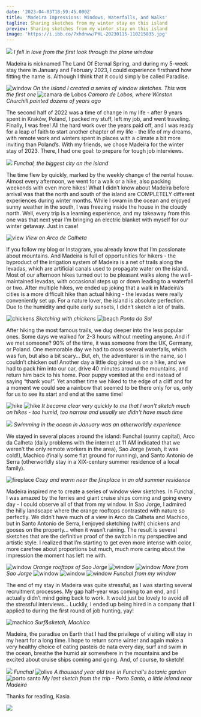 ```yaml
---
date: '2023-04-03T18:59:45.000Z'
title: 'Madeira Impressions: Windows, Waterfalls, and Walks'
tagline: Sharing sketches from my winter stay on this island
preview: Sharing sketches from my winter stay on this island
image: 'https://i.ibb.co/7xhdnww/PXL-20230115-110215835.jpg'
---
```

![](https://i.ibb.co/jWyzbvT/PSX-20230512-172700.jpg)
*I fell in love from the first look through the plane window*

Madeira is nicknamed The Land Of Eternal Spring, and during my 5-week stay there in January and February 2023, I could experience firsthand how fitting the name is. Although I think that it could simply be called Paradise.

![window](https://i.ibb.co/4sLcQc2/PSX-20230512-172736.jpg)
*On the island I created a series of window sketches. This was the first one*
![camara de Lobos](https://i.ibb.co/FJC2XJb/PSX-20230517-190303.jpg)
*Camara de Lobos, where Winston Churchill painted dozens of years ago*

The second half of 2022 was a time of change in my life - after 9 years spent in Kraków, Poland, I packed my stuff, left my job, and went traveling. Finally, I was free! All the hard work over the years paid off, and I was ready for a leap of faith to start another chapter of my life - the life of my dreams, with remote work and winters spent in places with a climate a bit more inviting than Poland’s. With my friends, we chose Madeira for the winter stay of 2023. There, I had one goal: to prepare for tough job interviews.

![](https://i.ibb.co/KxqPhX5/PSX-20230512-172836.jpg)
*Funchal, the biggest city on the island*

The time flew by quickly, marked by the weekly change of the rental house. Almost every afternoon, we went for a walk or a hike, also packing weekends with even more hikes!
What I didn’t know about Madeira before arrival was that the north and south of the island are COMPLETELY different experiences during winter months. While I swam in the ocean and enjoyed sunny weather in the south, I was freezing inside the house in the cloudy north. Well, every trip is a learning experience, and my takeaway from this one was that next year I’m bringing an electric blanket with myself for our winter getaway. Just in case!

![view](https://i.ibb.co/n84pbP6/PSX-20230519-184929.jpg)
*View on Arco de Calheta*

If you follow my blog or Instagram, you already know that I’m passionate about mountains. And Madeira is full of opportunities for hikers - the byproduct of the irrigation system of Madeira is a net of trails along the levadas, which are artificial canals used to propagate water on the island. Most of our afternoon hikes turned out to be pleasant walks along the well-maintained levadas, with occasional steps up or down leading to a waterfall or two. After multiple hikes, we ended up joking that a walk in Madeira’s cities is a more difficult hike than actual hiking - the levadas were really conveniently set up. For a nature lover, the island is absolute perfection. Due to the humidity and quite early sunsets, I didn’t sketch a lot of trails.

![chickens](https://i.ibb.co/wsHwv0v/PSX-20230531-170248.jpg)
*Sketching with chickens*
![beach](https://i.ibb.co/qr3hNN7/PSX-20230529-155918.jpg)
*Ponta do Sol*

After hiking the most famous trails, we dug deeper into the less popular ones. Some days we walked for 2-3 hours without meeting anyone. And if we met someone? 90% of the time, it was someone from the UK, Germany, or Poland. One memorable day we had to cross several waterfalls, which was fun, but also a bit scary… But, eh, the adventurer is in the name, so I couldn’t chicken out! Another day a little dog joined us on a hike, and we had to pack him into our car, drive 40 minutes around the mountains, and return him back to his home. Poor puppy vomited at the end instead of saying “thank you!”. Yet another time we hiked to the edge of a cliff and for a moment we could see a rainbow that seemed to be there only for us, only for us to see its start and end at the same time!

![hike](https://i.ibb.co/qBv5D25/PXL-20230120-173148888-MP.jpg)
![hike](https://i.ibb.co/34QH302/PSX-20230519-184849.jpg)
*It became clear very quickly to me that I won't sketch much on hikes - too humid, too narrow and usually we didn't have much time*

![](https://i.ibb.co/0Z3vvd8/PSX-20230519-184637.jpg)
*Swimming in the ocean in January was an otherworldly experience*

We stayed in several places around the island: Funchal (sunny capital), Arco da Calheta (daily problems with the internet at 11 AM indicated that we weren’t the only remote workers in the area), Sao Jorge (woah, it was cold!), Machico (finally some flat ground for running), and Santo Antonio de Serra (otherworldly stay in a XIX-century summer residence of a local family).

![fireplace](https://i.ibb.co/fvp5d78/PSX-20230531-170154.jpg)
*Cozy and warm near the fireplace in an old summer residence*

Madeira inspired me to create a series of window view sketches. In Funchal, I was amazed by the ferries and giant cruise ships coming and going every day - I could observe all of that from my window. In Sao Jorge, I admired the hilly landscape where the orange rooftops contrasted with nature so perfectly. We didn’t have much of a view in Arco da Calheta and Machico, but in Santo Antonio de Serra, I enjoyed sketching (with) chickens and gooses on the property… when it wasn’t raining. The result is several sketches that are the definitive proof of the switch in my perspective and artistic style. I realized that I’m starting to get even more intense with color, more carefree about proportions but much, much more caring about the impression the moment has left me with.

![window](https://i.ibb.co/xgSJ1zz/PSX-20230523-162527.jpg)
*Orange rooftops of Sao Jorge*
![window](https://i.ibb.co/9TBGx8p/PSX-20230523-162456.jpg)
![window](https://i.ibb.co/x2pTgMZ/PSX-20230527-232616.jpg)
*More from Sao Jorge*
![window](https://i.ibb.co/2sd5bwv/PSX-20230514-180553.jpg)
![window](https://i.ibb.co/1vgLgVZ/PSX-20230516-184141.jpg)
![window](https://i.ibb.co/DbTvzTF/PSX-20230512-172803.jpg)
*Funchal from my window*

The end of my stay in Madeira was quite stressful, as I was starting several recruitment processes. My gap half-year was coming to an end, and I actually didn’t mind going back to work. It would just be lovely to avoid all the stressful interviews… Luckily, I ended up being hired in a company that I applied to during the first round of job hunting, yay!

![machico](https://i.ibb.co/Dpx4QLJ/PXL-20230130-172918223-MP.jpg)
*Surf&sketch, Machico*

Madeira, the paradise on Earth that I had the privilege of visiting will stay in my heart for a long time. I hope to return some winter and again make a very healthy choice of eating pasteis de nata every day, surf and swim in the ocean, breathe the humid air somewhere in the mountains and be excited about cruise ships coming and going. And, of course, to sketch!

![](https://i.ibb.co/w63Wqn7/PSX-20230602-172400.jpg)
*Funchal*
![olive](https://i.ibb.co/dWj9QBH/PSX-20230602-172328.jpg)
*A thousand year old tree in Funchal's botanic garden*
![porto santo](https://i.ibb.co/qsqXr8t/PSX-20230602-172253.jpg)
*My last sketch from the trip - Porto Santo, a little island near Madeira*

Thanks for reading, 
Kasia

![](https://i.ibb.co/BZ5dgP1/IMG-20230108-WA0001.jpg)
